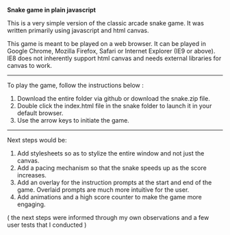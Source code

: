 **Snake game in plain javascript**

This is a very simple version of the classic arcade snake game. It was written primarily using javascript and html canvas.

This game is meant to be played on a web browser. It can be played in Google Chrome, Mozilla Firefox, Safari or Internet Explorer (IE9 or above). IE8 does not inherently support html canvas and needs external libraries for canvas to work.

---

To play the game, follow the instructions below :
1. Download the entire folder via github or download the snake.zip file.
2. Double click the index.html file in the snake folder to launch it in your default browser.
3. Use the arrow keys to initiate the game.

---

Next steps would be:
1. Add stylesheets so as to stylize the entire window and not just the canvas.
2. Add a pacing mechanism so that the snake speeds up as the score increases.
3. Add an overlay for the instruction prompts at the start and end of the game. Overlaid prompts are much more intuitive for the user.
4. Add animations and a high score counter to make the game more engaging.

( the next steps were informed through my own observations and a few user tests that I conducted )
